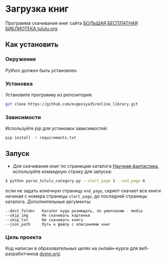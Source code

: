 # Загрузка книг

Программа скачивания книг сайта [БОЛЬШАЯ БЕСПЛАТНАЯ БИБЛИОТЕКА tululu.org](https://tululu.org/).

## Как установить

### Окружение
Python должен быть установлен.

### Установка
Установите программу из репозитория:
```bash
git clone https://github.com/evgeniya35/online_library.git
```

### Зависимости
Используйте pip для установки зависимостей:
```bash
pip install -r requirements.txt
```

 ## Запуск

- Для скачивания книг по страницам каталога [Научная фантастика](http://tululu.org/l55/), используйте командную строку для запуска:
```bash
$ python parse_tululu_category.py --start_page 1 --end_page 4
```
если не задать конечную страницу `end_page`, скрипт скачает все книги начиная с номера страницы `start_page`, до последней страницы каталога.
Дополнительные аргументы:
```
--dest_folder   Каталог куда размещать, по умолчанию - media
--skip_img      Не скачивать картинки
--skip_txt      Не скачивать книгу
--json_path     Путь к файлу с описаниями книг
```
 
### Цель проекта

Код написан в образовательных целях на онлайн-курсе для веб-разработчиков [dvmn.org](https://dvmn.org/).
